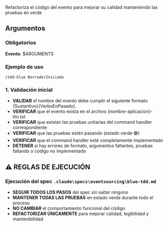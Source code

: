 Refactoriza el código del evento para mejorar su calidad manteniendo las pruebas en verde

## Argumentos

### Obligatorios

**Evento**: $ARGUMENTS

### Ejemplo de uso

```claude
/tdd-blue BorradorIniciado
```

### 1. Validación inicial

- **VALIDAR** el nombre del evento debe cumplir el siguiente formato {Sustantivo}{VerboEnPasado}.
- **VERIFICAR** que el evento exista en el archivo {nombre-aplicacion}-llm.txt
- **VERIFICAR** que existan las pruebas unitarias del command handler correspondiente
- **VERIFICAR** que las pruebas estén pasando (estado verde 🟢)
- **VERIFICAR** que el command handler esté completamente implementado
- **DETENER** si hay errores de formato, argumentos faltantes, pruebas fallando o código no implementado

## ⚠️ REGLAS DE EJECUCIÓN

### Ejecución del spec `.claude\specs\eventsourcing\blue-tdd.md`

- **SEGUIR TODOS LOS PASOS** del spec sin saltar ninguno
- **MANTENER TODAS LAS PRUEBAS** en estado verde durante todo el proceso
- **NO CAMBIAR** el comportamiento funcional del código
- **REFACTORIZAR ÚNICAMENTE** para mejorar calidad, legibilidad y mantenibilidad